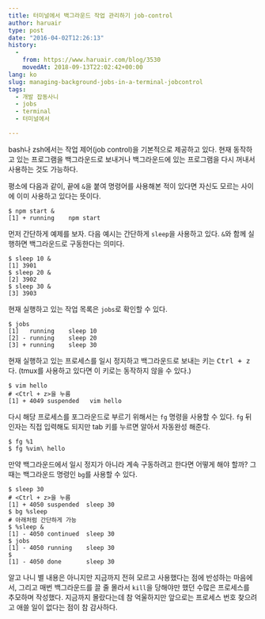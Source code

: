 ```yaml
---
title: 터미널에서 백그라운드 작업 관리하기 job-control
author: haruair
type: post
date: "2016-04-02T12:26:13"
history:
  - 
    from: https://www.haruair.com/blog/3530
    movedAt: 2018-09-13T22:02:42+00:00
lang: ko
slug: managing-background-jobs-in-a-terminal-jobcontrol
tags:
  - 개발 잡동사니
  - jobs
  - terminal
  - 터미널에서

---
```

bash나 zsh에서는 작업 제어(job control)을 기본적으로 제공하고 있다. 현재 동작하고 있는 프로그램을 백그라운드로 보내거나 백그라운드에 있는 프로그램을 다시 꺼내서 사용하는 것도 가능하다.

평소에 다음과 같이, 끝에 `&`을 붙여 명령어를 사용해본 적이 있다면 자신도 모르는 사이에 이미 사용하고 있다는 뜻이다.

    $ npm start &
    [1] + running    npm start
    

먼저 간단하게 예제를 보자. 다음 예시는 간단하게 `sleep`을 사용하고 있다. `&`와 함께 실행하면 백그라운드로 구동한다는 의미다.

    $ sleep 10 &
    [1] 3901
    $ sleep 20 &
    [2] 3902
    $ sleep 30 &
    [3] 3903
    

현재 실행하고 있는 작업 목록은 `jobs`로 확인할 수 있다.

    $ jobs
    [1]   running    sleep 10
    [2] - running    sleep 20
    [3] + running    sleep 30
    

현재 실행하고 있는 프로세스를 일시 정지하고 백그라운드로 보내는 키는 <kbd>Ctrl + z</kbd>다. (tmux를 사용하고 있다면 이 키로는 동작하지 않을 수 있다.)

    $ vim hello
    # <Ctrl + z>을 누름
    [1] + 4049 suspended   vim hello
    

다시 해당 프로세스를 포그라운드로 부르기 위해서는 `fg` 명령을 사용할 수 있다. `fg` 뒤 인자는 직접 입력해도 되지만 tab 키를 누르면 알아서 자동완성 해준다.

    $ fg %1
    $ fg %vim\ hello
    

만약 백그라운드에서 일시 정지가 아니라 계속 구동하려고 한다면 어떻게 해야 할까? 그때는 백그라운드 명령인 `bg`를 사용할 수 있다.

    $ sleep 30
    # <Ctrl + z>을 누름
    [1] + 4050 suspended  sleep 30
    $ bg %sleep
    # 아래처럼 간단하게 가능
    $ %sleep &
    [1] - 4050 continued  sleep 30
    $ jobs
    [1] - 4050 running    sleep 30
    $
    [1] - 4050 done       sleep 30
    

알고 나니 별 내용은 아니지만 지금까지 전혀 모르고 사용했다는 점에 반성하는 마음에서, 그리고 매번 백그라운드를 끌 줄 몰라서 `kill`을 당해야만 했던 수많은 프로세스를 추모하며 작성했다. 지금까지 몰랐다는데 참 억울하지만 앞으로는 프로세스 번호 찾으려고 애쓸 일이 없다는 점이 참 감사하다.